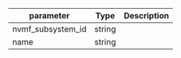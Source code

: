 | parameter | Type | Description |
| ----------- | ----------- |----------- |
| nvmf_subsystem_id  |  string  |    |
| name  |  string  |    |